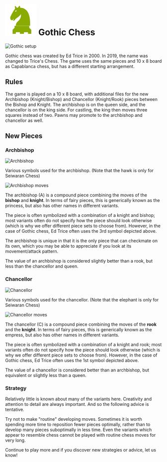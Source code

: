 # ![gothic](https://github.com/gbtami/pychess-variants/blob/master/static/icons/capablanca.svg) Gothic Chess

![Gothic setup](https://github.com/gbtami/pychess-variants/blob/master/static/images/CVariantsGuide/Gothic.png)

Gothic chess was created by Ed Trice in 2000. In 2019, the name was changed to Trice's Chess. The game uses the same pieces and 10 x 8 board as Capablanca chess, but has a different starting arrangement. 

## Rules

The game is played on a 10 x 8 board, with additional files for the new Archbishop (Knight/Bishop) and Chancellor (Knight/Rook) pieces between the Bishop and Knight. The archbishop is on the queen side, and the chancellor is on the king side. For castling, the king then moves three squares instead of two. Pawns may promote to the archbishop and chancellor as well.

## New Pieces

### Archbishop

![Archbishop](https://github.com/gbtami/pychess-variants/blob/master/static/images/CVariantsGuide/Princesses.png)

Various symbols used for the archbishop. (Note that the hawk is only for Seiwaran Chess)

![Archbishop moves](https://github.com/gbtami/pychess-variants/blob/master/static/images/CVariantsGuide/Archbishop.png)

The archbishop (A) is a compound piece combining the moves of the **bishop** and **knight**. In terms of fairy pieces, this is generically known as the princess, but also has other names in different variants.

The piece is often symbolized with a combination of a knight and bishop; most variants often do not specify how the piece should look otherwise (which is why we offer different piece sets to choose from). However, in the case of Gothic chess, Ed Trice often uses the 3rd symbol depicted above.

The archbishop is unique in that it is the only piece that can checkmate on its own, which you may be able to appreciate if you look at its movement/attack pattern.

The value of an archbishop is considered slightly better than a rook, but less than the chancellor and queen.

### Chancellor

![Chancellor](https://github.com/gbtami/pychess-variants/blob/master/static/images/CVariantsGuide/Empresses.png)

Various symbols used for the chancellor. (Note that the elephant is only for Seiwaran Chess)

![Chancellor moves](https://github.com/gbtami/pychess-variants/blob/master/static/images/CVariantsGuide/Chancellor.png)

The chancellor (C) is a compound piece combining the moves of the **rook** and the **knight**. In terms of fairy pieces, this is generically known as the empress, but also has other names in different variants. 

The piece is often symbolized with a combination of a knight and rook; most variants often do not specify how the piece should look otherwise (which is why we offer different piece sets to choose from). However, in the case of Gothic chess, Ed Trice often uses the 1st symbol depicted above.

The value of a chancellor is considered better than an archbishop, but equivalent or slightly less than a queen.

### Strategy

Relatively little is known about many of the variants here. Creativity and attention to detail are always important. And so the following advice is tentative. 

Try not to make "routine" developing moves. Sometimes it is worth spending more time to reposition fewer pieces optimally, rather than to develop many pieces suboptimally in less time. Even the variants which appear to resemble chess cannot be played with routine chess moves for very long.

Continue to play more and if you discover new strategies or advice, let us know!
